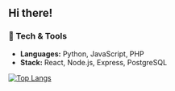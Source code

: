 ## Hi there!
### 🔧 Tech & Tools  
- **Languages:** Python, JavaScript, PHP
- **Stack:** React, Node.js, Express, PostgreSQL  

[![Top Langs](https://github-readme-stats.vercel.app/api/top-langs/?username=vougioukakis)](https://github.com/anuraghazra/github-readme-stats&hide=jupyter_notebook)
